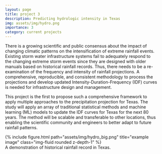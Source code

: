 ```yaml
---
layout: page
title: project 3
description: Predicting hydrologic intensity in Texas
img: assets/img/hydro.png
importance: 3
category: current projects
---
```


There is a growing scientific and public consensus about the impact of changing climatic patterns on the intensification of extreme rainfall events. Existing storm water infrastructure systems fail to adequately respond to the changing extreme storm events since they are designed with older manuals based on historical rainfall records. Thus, there needs to be a re-examination of the frequency and intensity of rainfall projections. A comprehensive, reproducible, and consistent methodology to process the projections and develop updated Intensity-Duration-Frequency (IDF) curves is needed for infrastructure design and management.

This project is the first to propose such a comprehensive framework to apply multiple approaches to the precipitation projection for Texas. The study will apply an array of traditional statistical methods and machine learning (ML) models to update the IDF curves for Texas for the next 80 years. The method will be scalable and transferable to other locations, thus enabling the scientific community and engineers to better adapt to future rainfall patterns.

<div class="row">
    <div class="col-sm mt-3 mt-md-0">
        {% include figure.html path="assets/img/hydro_big.png" title="example image" class="img-fluid rounded z-depth-1" %}
    </div>
</div>
<div class="caption">
    A demonstration of historical rainfall record in Texas.
</div>

